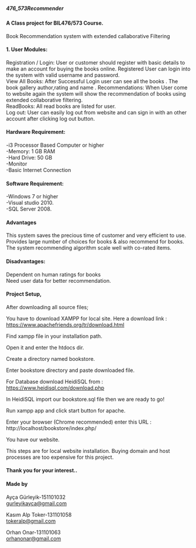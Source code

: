 #####  476_573Recommender
#### A Class project for BIL476/573 Course.

Book Recommendation system with extended callaborative Filtering


#### 1. User Modules:

Registration / Login: User or customer should register with basic details to make an account for buying the books online. Registered User can login into the system with valid username and password.<br/>
View All Books: After Successful Login user can see all the  books . The book gallery author,rating and name . 
Recommendations: When User come to website again the system will show the recommendation of books using extended collaborative filtering. <br/>
ReadBooks: All  read books are listed for user.<br/>
Log out: User can easily log out from website and can sign in with an other account after clicking log out button.<br/>


#### Hardware Requirement:

-i3 Processor Based Computer or higher<br/>
-Memory: 1 GB RAM<br/>
-Hard Drive: 50 GB<br/>
-Monitor<br/>
-Basic Internet Connection<br/>


#### Software Requirement:

-Windows 7 or higher <br/>
-Visual studio 2010.<br/>
-SQL Server 2008.<br/>



#### Advantages
This system saves the precious time of customer and very efficient to use.<br/>
Provides large number of choices for books & also recommend for books.<br/>
The system recommending algorithm scale well with co-rated items.<br/>



#### Disadvantages:
Dependent on human ratings for books<br/>
Need user data for better recommendation.<br/>



#### Project Setup,


After downloading all source files;

You have to download XAMPP for local site. Here a download link : https://www.apachefriends.org/tr/download.html

Find xampp file in your installation path.

Open it and enter the htdocs dir.

Create a directory named bookstore.

Enter bookstore directory and paste downloaded file.

For Database download HeidiSQL from : https://www.heidisql.com/download.php

In HeidiSQL import our bookstore.sql file then we are ready to go!

Run xampp app and click start button for apache.

Enter your browser (Chrome recommended) enter this URL : http://localhost/bookstore/index.php/



You have our website.

This steps are for local website installation. Buying domain and host processes are too expensive for this project.<br/>



#### Thank you for your interest..



#### Made by <br/>

Ayça Gürleyik-151101032<br/>
gurleyikayca@gmail.com<br/>

Kasım Alp Toker-131101058<br/>
tokeralp@gmail.com<br/>

Orhan Onar-131101063<br/>
orhanonar@gmail.com<br/>
